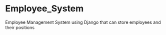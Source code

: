 # Employee_System
Employee Management System using Django that can store employees and their positions
